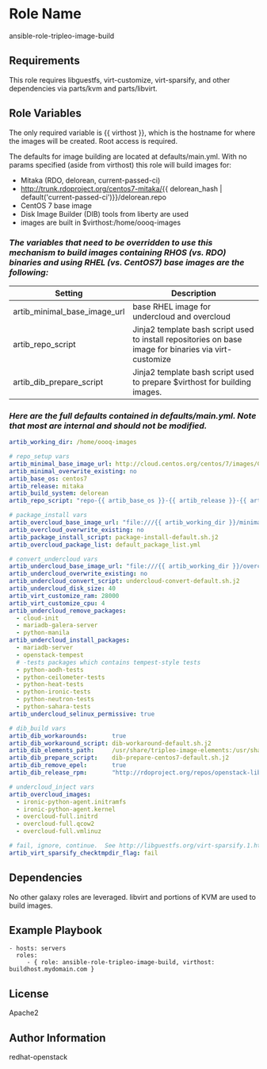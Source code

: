 Role Name
=========

ansible-role-tripleo-image-build

Requirements
------------

This role requires libguestfs, virt-customize, virt-sparsify, and other dependencies via parts/kvm and parts/libvirt.

Role Variables
--------------

The only required variable is {{ virthost }}, which is the hostname for where the images will be created.  Root access is required.

The defaults for image building are located at defaults/main.yml.  With no params specified (aside from virthost) this role will build images for:

* Mitaka (RDO, delorean, current-passed-ci)
* http://trunk.rdoproject.org/centos7-mitaka/{{ delorean_hash | default('current-passed-ci')}}/delorean.repo
* CentOS 7 base image
* Disk Image Builder (DIB) tools from liberty are used
* images are built in $virthost:/home/oooq-images

### _The variables that need to be overridden to use this mechanism to build images containing RHOS (vs. RDO) binaries and using RHEL (vs. CentOS7) base images are the following:_

Setting | Description
------- | -----------
artib_minimal_base_image_url | base RHEL image for undercloud and overcloud
artib_repo_script | Jinja2 template bash script used to install repositories on base image for binaries via virt-customize
artib_dib_prepare_script | Jinja2 template bash script used to prepare $virthost for building images.  

### _Here are the full defaults contained in defaults/main.yml.  Note that most are internal and should not be modified._

```YAML
artib_working_dir: /home/oooq-images

# repo_setup vars
artib_minimal_base_image_url: http://cloud.centos.org/centos/7/images/CentOS-7-x86_64-GenericCloud.qcow2
artib_minimal_overwrite_existing: no
artib_base_os: centos7
artib_release: mitaka
artib_build_system: delorean
artib_repo_script: "repo-{{ artib_base_os }}-{{ artib_release }}-{{ artib_build_system }}.sh.j2"

# package_install vars
artib_overcloud_base_image_url: "file:///{{ artib_working_dir }}/minimal-base.qcow2"
artib_overcloud_overwrite_existing: no
artib_package_install_script: package-install-default.sh.j2
artib_overcloud_package_list: default_package_list.yml

# convert_undercloud vars
artib_undercloud_base_image_url: "file:///{{ artib_working_dir }}/overcloud-base.qcow2"
artib_undercloud_overwrite_existing: no
artib_undercloud_convert_script: undercloud-convert-default.sh.j2
artib_undercloud_disk_size: 40
artib_virt_customize_ram: 28000
artib_virt_customize_cpu: 4
artib_undercloud_remove_packages:
  - cloud-init
  - mariadb-galera-server
  - python-manila
artib_undercloud_install_packages:
  - mariadb-server
  - openstack-tempest
  # -tests packages which contains tempest-style tests
  - python-aodh-tests
  - python-ceilometer-tests
  - python-heat-tests
  - python-ironic-tests
  - python-neutron-tests
  - python-sahara-tests
artib_undercloud_selinux_permissive: true

# dib_build vars
artib_dib_workarounds:       true
artib_dib_workaround_script: dib-workaround-default.sh.j2
artib_dib_elements_path:     /usr/share/tripleo-image-elements:/usr/share/tripleo-puppet-elements:/usr/share/instack-undercloud/:/usr/share/openstack-heat-templates/software-config/elements/
artib_dib_prepare_script:    dib-prepare-centos7-default.sh.j2
artib_dib_remove_epel:       true
artib_dib_release_rpm:       "http://rdoproject.org/repos/openstack-liberty/rdo-release-liberty.rpm"

# undercloud_inject vars
artib_overcloud_images:
  - ironic-python-agent.initramfs
  - ironic-python-agent.kernel
  - overcloud-full.initrd
  - overcloud-full.qcow2
  - overcloud-full.vmlinuz

# fail, ignore, continue.  See http://libguestfs.org/virt-sparsify.1.html
artib_virt_sparsify_checktmpdir_flag: fail
```

Dependencies
------------

No other galaxy roles are leveraged.  libvirt and portions of KVM are used to build images.

Example Playbook
----------------

    - hosts: servers
      roles:
         - { role: ansible-role-tripleo-image-build, virthost: buildhost.mydomain.com }

License
-------

Apache2

Author Information
------------------

redhat-openstack